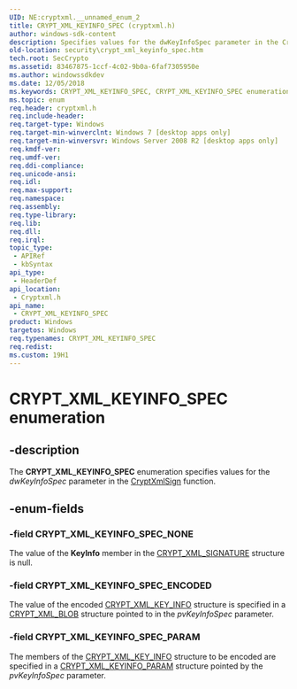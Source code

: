 ```yaml
---
UID: NE:cryptxml.__unnamed_enum_2
title: CRYPT_XML_KEYINFO_SPEC (cryptxml.h)
author: windows-sdk-content
description: Specifies values for the dwKeyInfoSpec parameter in the CryptXmlSign function.
old-location: security\crypt_xml_keyinfo_spec.htm
tech.root: SecCrypto
ms.assetid: 83467875-1ccf-4c02-9b0a-6faf7305950e
ms.author: windowssdkdev
ms.date: 12/05/2018
ms.keywords: CRYPT_XML_KEYINFO_SPEC, CRYPT_XML_KEYINFO_SPEC enumeration [Security], CRYPT_XML_KEYINFO_SPEC_ENCODED, CRYPT_XML_KEYINFO_SPEC_NONE, CRYPT_XML_KEYINFO_SPEC_PARAM, cryptxml/CRYPT_XML_KEYINFO_SPEC, cryptxml/CRYPT_XML_KEYINFO_SPEC_ENCODED, cryptxml/CRYPT_XML_KEYINFO_SPEC_NONE, cryptxml/CRYPT_XML_KEYINFO_SPEC_PARAM, security.crypt_xml_keyinfo_spec
ms.topic: enum
req.header: cryptxml.h
req.include-header: 
req.target-type: Windows
req.target-min-winverclnt: Windows 7 [desktop apps only]
req.target-min-winversvr: Windows Server 2008 R2 [desktop apps only]
req.kmdf-ver: 
req.umdf-ver: 
req.ddi-compliance: 
req.unicode-ansi: 
req.idl: 
req.max-support: 
req.namespace: 
req.assembly: 
req.type-library: 
req.lib: 
req.dll: 
req.irql: 
topic_type:
 - APIRef
 - kbSyntax
api_type:
 - HeaderDef
api_location:
 - Cryptxml.h
api_name:
 - CRYPT_XML_KEYINFO_SPEC
product: Windows
targetos: Windows
req.typenames: CRYPT_XML_KEYINFO_SPEC
req.redist: 
ms.custom: 19H1
---
```


# CRYPT_XML_KEYINFO_SPEC enumeration


## -description


The <b>CRYPT_XML_KEYINFO_SPEC</b> enumeration specifies values for the <i>dwKeyInfoSpec</i> parameter in the <a href="https://msdn.microsoft.com/38bd365e-bc63-498c-a650-471429f09d37">CryptXmlSign</a> function.


## -enum-fields




### -field CRYPT_XML_KEYINFO_SPEC_NONE

The value of the <b>KeyInfo</b> member in the <a href="https://msdn.microsoft.com/d9930946-aec0-42a4-949f-af8b2e9c6e6c">CRYPT_XML_SIGNATURE</a> structure is null.


### -field CRYPT_XML_KEYINFO_SPEC_ENCODED

The value of the encoded <a href="https://msdn.microsoft.com/0fd4a80f-52c1-4ff8-9e49-87ddc1f2521d">CRYPT_XML_KEY_INFO</a> structure is specified in a <a href="https://msdn.microsoft.com/b70aae53-919b-4d4a-b284-ea6bc223842f">CRYPT_XML_BLOB</a> structure pointed to in the <i>pvKeyInfoSpec</i> parameter.


### -field CRYPT_XML_KEYINFO_SPEC_PARAM

The members  of the <a href="https://msdn.microsoft.com/0fd4a80f-52c1-4ff8-9e49-87ddc1f2521d">CRYPT_XML_KEY_INFO</a> structure to be encoded are specified in a <a href="https://msdn.microsoft.com/cbde3f67-d948-452a-9958-52563dc7a8b5">CRYPT_XML_KEYINFO_PARAM</a> structure pointed by the <i>pvKeyInfoSpec</i> parameter.

